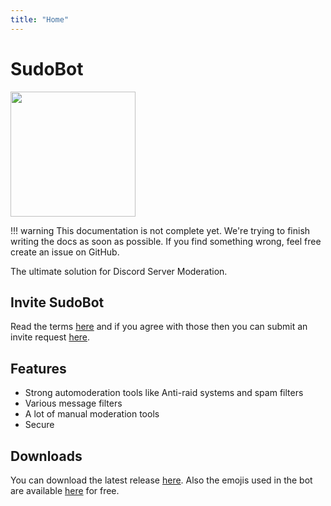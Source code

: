 ```yaml
---
title: "Home"
---
```

 

# SudoBot

<img src="https://res.cloudinary.com/rakinar2/image/upload/v1659628446/SudoBot-new_cvwphw.png" class="rounded" height="auto" width="200px">

!!! warning
    This documentation is not complete yet. We're trying to finish writing the docs as soon as possible.
    If you find something wrong, feel free create an issue on GitHub.

The ultimate solution for Discord Server Moderation.

## Invite SudoBot

Read the terms [here](../legal/terms/) and if you agree with those then you can submit an invite request [here](https://forms.gle/943kW9q25MpKEwW26).

## Features

- Strong automoderation tools like Anti-raid systems and spam filters
- Various message filters
- A lot of manual moderation tools
- Secure

## Downloads
You can download the latest release [here](https://github.com/onesoft-sudo/sudobot/releases/). Also the emojis used in the bot are available [here](https://www.onesoftnet.eu.org/downloads/sudo/emojis/) for free.

<br>

